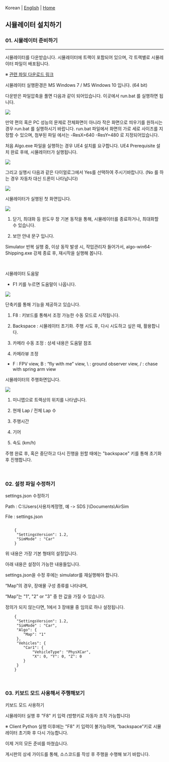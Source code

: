 Korean | [English](./Readme_Eng.md)  | [Home](../README.md)

## 시뮬레이터 설치하기 
### 01. 시뮬레이터 준비하기
--------------------------------

시뮬레이터를 다운받습니다. 시뮬레이터에 트랙이 포함되어 있으며, 각 트랙별로 시뮬레이터 파일이 배포됩니다.

※ [관련 파일 다운로드 링크](https://drive.google.com/drive/folders/1aB7uDYu3Maf3zcMCYBuEb7HRT0RCxNXt?usp=sharing)


시뮬레이터 실행환경은 MS Windows 7 / MS Windows 10 입니다. (64 bit)

다운받은 파일압축을 풀면 다음과 같이 되어있습니다. 이곳에서 run.bat 를 실행하면 됩니다.

<img src='./Images/sim_install_guide_1.jpg'>
<br>
	  
만약 편의 혹은 PC 성능의 문제로 전체화면이 아니라 작은 화면으로 띄우기를 원하시는 경우 run.bat 를 실행하시기 바랍니다. run.bat 파일에서 화면의 가로 세로 사이즈를 지정할 수 있으며, 첨부된 파일 에서는 -ResX=640 -ResY=480 로 지정되어있습니다.

처음 Algo.exe 파일을 실행하는 경우 UE4 설치를 요구합니다. UE4 Prerequisite 설치 완료 후에, 시뮬레이터가 실행됩니다.

<img src='./Images/2.png'>
<br>

그리고 실행시 다음과 같은 다이얼로그에서 Yes를 선택하여 주시기바랍니다. (No 를 하는 경우 자동차 대신 드론이 나타납니다)

<img src='./Images/3.png'>
<br>
	  
시뮬레이터가 실행된 첫 화면입니다.

<img src='./Images/sim_install_guide_2.jpg'>

1. 닫기, 최대화 등 윈도우 창 기본 동작을 통해, 시뮬레이터를 종료하거나, 최대화할 수 있습니다.

2. 보안 안내 문구 입니다.

Simulator 반복 실행 중, 이상 동작 발생 시, 작업관리자 들어가서, algo-win64-Shipping.exe 강제 종료 후, 재시작을 실행해 봅니다.


<br>

시뮬레이터 도움말

- F1 키를 누르면 도움말이 나옵니다.

<img src='./Images/sim_install_guide_3.jpg'>

단축키를 통해 기능을 제공하고 있습니다.

1. F8 : 키보드를 통해서 조정 가능한 수동 모드로 시작됩니다.

2. Backspace : 시뮬레이터 초기화. 주행 시도 후, 다시 시도하고 싶은 때, 활용합니다.

3. 카메라 수동 조정 : 상세 내용은 도움말 참조

4. 카메라뷰 조정
- F : FPV view, B : “fly with me” view, \ : ground observer view, / : chase with spring arm view

시뮬레이터의 주행화면입니다.

<img src='./Images/sim_install_guide_4.jpg'>

1. 미니맵으로 트랙상의 위치를 나타냅니다.

2. 현재 Lap / 전체 Lap 수

3. 주행시간

4. 기어

5. 속도 (km/h)

주행 완료 후, 혹은 중단하고 다시 진행을 원할 때에는 "backspace" 키를 통해 초기화 후 진행합니다.


<br>
	  
### 02. 설정 파일 수정하기

settings.json 수정하기

Path : C:\Users\{사용자계정명, 예 -> SDS }\Documents\AirSim

File : settings.json

```

    {
	 "SettingsVersion": 1.2,
	 "SimMode" : "Car"
    }
```	

위 내용은 가장 기본 형태의 설정입니다.

아래 내용은 설정이 가능한 내용들입니다.

settings.json을 수정 후에는 simulator를 재실행해야 합니다.

“Map”의 경우, 장애물 구성 종류를 나타내며,

“Map”는 "1", "2" or "3" 중 한 값을 가질 수 있습니다.

정의가 되지 않는다면, 1에서 3 장애물 중 임의로 하나 설정됩니다.

```
    {
	 "SettingsVersion": 1.2,
	 "SimMode" : "Car",
	 "Algo": {
	 	"Map": "1"
	 },
	 "Vehicles": {
	 	"Car1": {
			"VehicleType": "PhysXCar",
			"X": 0, "Y": 0, "Z": 0
		}
	 }
    }
```	


<br>
	  
### 03. 키보드 모드 사용해서 주행해보기

키보드 모드 사용하기

시뮬레이터 실행 후 "F8" 키 입력 (방향키로 자동차 조작 가능합니다)

※ Client Python 실행 이후에는 "F8" 키 입력이 불가능하며, “backspace”키로 시뮬레이터 초기화 후 다시 가능합니다.

이제 거의 모든 준비를 마쳤습니다.

게시판의 상세 가이드를 통해, 소스코드를 작성 후 주행을 수행해 보기 바랍니다.

<br>
